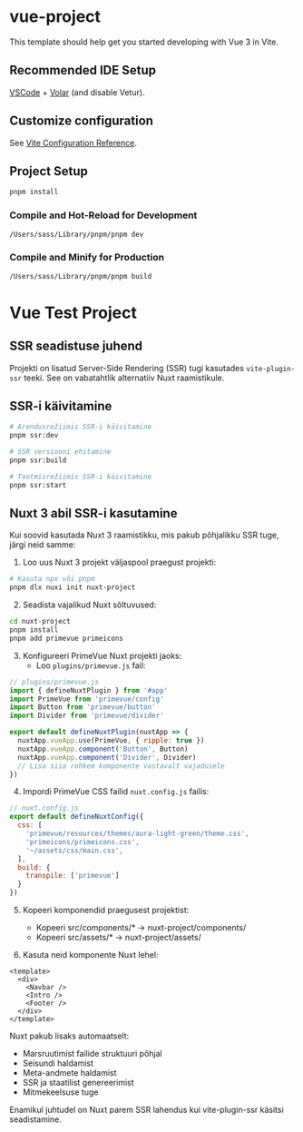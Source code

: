 # vue-project

This template should help get you started developing with Vue 3 in Vite.

## Recommended IDE Setup

[VSCode](https://code.visualstudio.com/) + [Volar](https://marketplace.visualstudio.com/items?itemName=Vue.volar) (and disable Vetur).

## Customize configuration

See [Vite Configuration Reference](https://vite.dev/config/).

## Project Setup

```sh
pnpm install
```

### Compile and Hot-Reload for Development

```sh
/Users/sass/Library/pnpm/pnpm dev
```

### Compile and Minify for Production

```sh
/Users/sass/Library/pnpm/pnpm build
```

# Vue Test Project

## SSR seadistuse juhend

Projekti on lisatud Server-Side Rendering (SSR) tugi kasutades `vite-plugin-ssr` teeki. See on vabatahtlik alternatiiv Nuxt raamistikule.

## SSR-i käivitamine

```bash
# Arendusrežiimis SSR-i käivitamine
pnpm ssr:dev

# SSR versiooni ehitamine
pnpm ssr:build

# Tootmisrežiimis SSR-i käivitamine
pnpm ssr:start
```

## Nuxt 3 abil SSR-i kasutamine

Kui soovid kasutada Nuxt 3 raamistikku, mis pakub põhjalikku SSR tuge, järgi neid samme:

1. Loo uus Nuxt 3 projekt väljaspool praegust projekti:

```bash
# Kasuta npx või pnpm
pnpm dlx nuxi init nuxt-project
```

2. Seadista vajalikud Nuxt sõltuvused:

```bash
cd nuxt-project
pnpm install
pnpm add primevue primeicons
```

3. Konfigureeri PrimeVue Nuxt projekti jaoks:
   - Loo `plugins/primevue.js` fail:

```javascript
// plugins/primevue.js
import { defineNuxtPlugin } from '#app'
import PrimeVue from 'primevue/config'
import Button from 'primevue/button'
import Divider from 'primevue/divider'

export default defineNuxtPlugin(nuxtApp => {
  nuxtApp.vueApp.use(PrimeVue, { ripple: true })
  nuxtApp.vueApp.component('Button', Button)
  nuxtApp.vueApp.component('Divider', Divider)
  // Lisa siia rohkem komponente vastavalt vajadusele
})
```

4. Impordi PrimeVue CSS failid `nuxt.config.js` failis:

```javascript
// nuxt.config.js
export default defineNuxtConfig({
  css: [
    'primevue/resources/themes/aura-light-green/theme.css',
    'primeicons/primeicons.css',
    '~/assets/css/main.css',
  ],
  build: {
    transpile: ['primevue']
  }
})
```

5. Kopeeri komponendid praegusest projektist:
   - Kopeeri src/components/* -> nuxt-project/components/
   - Kopeeri src/assets/* -> nuxt-project/assets/

6. Kasuta neid komponente Nuxt lehel:

```vue
<template>
  <div>
    <Navbar />
    <Intro />
    <Footer />
  </div>
</template>
```

Nuxt pakub lisaks automaatselt:
- Marsruutimist failide struktuuri põhjal
- Seisundi haldamist
- Meta-andmete haldamist
- SSR ja staatilist genereerimist
- Mitmekeelsuse tuge

Enamikul juhtudel on Nuxt parem SSR lahendus kui vite-plugin-ssr käsitsi seadistamine.
